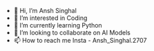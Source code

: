 - 👋 Hi, I’m Ansh Singhal
- 👀 I’m interested in Coding  
- 🌱 I’m currently learning Python
- 💞️ I’m looking to collaborate on AI Models
- 📫 How to reach me 
Insta - Ansh_Singhal.2707

<!---
Ansh-Singhal-27/Ansh-Singhal-27 is a ✨ special ✨ repository because its `README.md` (this file) appears on your GitHub profile.
You can click the Preview link to take a look at your changes.
--->
